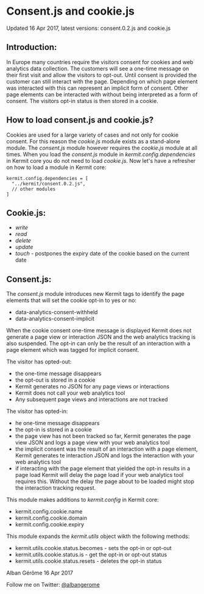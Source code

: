 Consent.js and cookie.js
========================
Updated 16 Apr 2017, latest versions: consent.0.2.js and cookie.js

Introduction:
-------------

In Europe many countries require the visitors consent for cookies and web analytics data collection. The customers will see a one-time message on their first visit and allow the visitors to opt-out. Until consent is provided the customer can still interact with the page. Depending on which page element was interacted with this can represent an implicit form of consent. Other page elements can be interacted with without being interpreted as a form of consent. The visitors opt-in status is then stored in a cookie.


How to load consent.js and cookie.js?
-------------------------------------

Cookies are used for a large variety of cases and not only for cookie consent. For this reason the _cookie.js_ module exists as a stand-alone module. The _consent.js_ module however requires the _cookie.js_ module at all times. When you load the _consent.js_ module in _kermit.config.dependencies_ in Kermit core you do not need to load _cookie.js_. Now let's have a refresher on how to load a module in Kermit core:

    kermit.config.dependencies = [
      "../kermit/consent.0.2.js",
      // other modules
    ]


Cookie.js:
----------

* _write_
* _read_
* _delete_
* _update_
* _touch_ - postpones the expiry date of the cookie based on the current date


Consent.js:
-----------

The _consent.js_ module introduces new Kermit tags to identify the page elements that will set the cookie opt-in to yes or no:

* data-analytics-consent-withheld
* data-analytics-consent-implicit

When the cookie consent one-time message is displayed Kermit does not generate a page view or interaction JSON and the web analytics tracking is also suspended. The opt-in can only be the result of an interaction with a page element which was tagged for implicit consent.

The visitor has opted-out:

* the one-time message disappears
* the opt-out is stored in a cookie
* Kermit generates no JSON for any page views or interactions
* Kermit does not call your web analytics tool
* Any subsequent page views and interactions are not tracked

The visitor has opted-in:

* he one-time message disappears
* the opt-in is stored in a cookie
* the page view has not been tracked so far, Kermit generates the page view JSON and logs a page view with your web analytics tool
* the implicit consent was the result of an interaction with a page element, Kermit generates te interaction JSON and logs the interaction with your web analytics tool
* if interacting with the page element that yielded the opt-in results in a page load Kermit will delay the page load if your web analytics tool requires this. Without the delay the page about to be loaded might stop the interaction tracking request.

This module makes additions to _kermit.config_ in Kermit core:

* kermit.config.cookie.name
* kermit.config.cookie.domain
* kermit.config.cookie.expiry

This module expands the _kermit.utils_ object wikth the following methods:

* kermit.utils.cookie.status.becomes - sets the opt-in or opt-out
* kermit.utils.cookie.status.is - get the opt-in or opt-out status
* kermit.utils.cookie.status.resets - deletes the opt-in status


Alban Gérôme
16 Apr 2017

Follow me on Twitter: <a href="https://twitter.com/albangerome?lang=en-gb" title="Follow Alban Gérôme on  Twitter">@albangerome</a>
